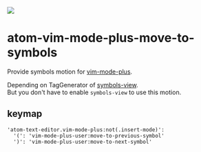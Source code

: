 ![](https://travis-ci.org/t9md/atom-vim-mode-plus-move-to-symbols.svg?branch=master)

# atom-vim-mode-plus-move-to-symbols

Provide symbols motion for [vim-mode-plus](https://atom.io/packages/vim-mode-plus).  

Depending on TagGenerator of [symbols-view](https://github.com/atom/symbols-view).  
But you don't have to enable `symbols-view` to use this motion.  

## keymap

```coffeescipt
'atom-text-editor.vim-mode-plus:not(.insert-mode)':
  '(': 'vim-mode-plus-user:move-to-previous-symbol'
  ')': 'vim-mode-plus-user:move-to-next-symbol'
```

